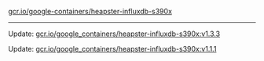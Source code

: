 [gcr.io/google-containers/heapster-influxdb-s390x](https://hub.docker.com/r/cruse/heapster-influxdb-s390x/tags/) 

----
Update: [gcr.io/google_containers/heapster-influxdb-s390x:v1.3.3](https://hub.docker.com/r/cruse/heapster-influxdb-s390x/tags/)

Update: [gcr.io/google_containers/heapster-influxdb-s390x:v1.1.1](https://hub.docker.com/r/cruse/heapster-influxdb-s390x/tags/)

